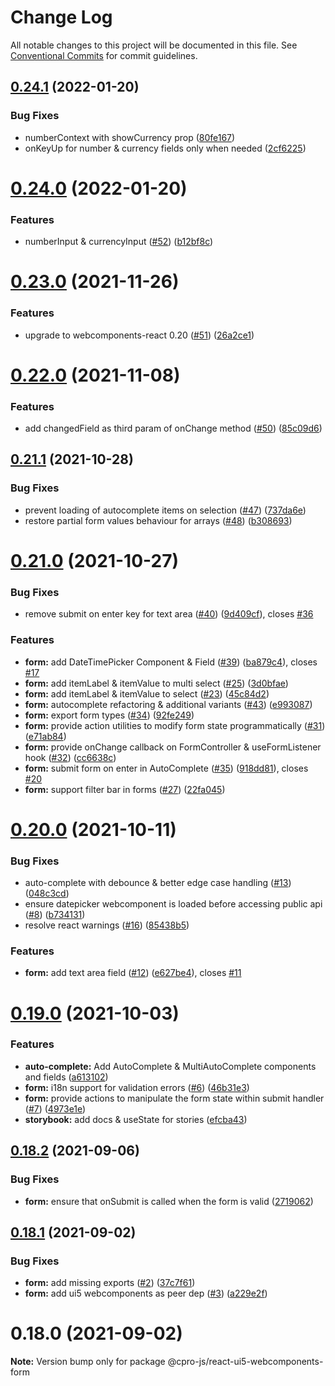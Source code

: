 # Change Log

All notable changes to this project will be documented in this file.
See [Conventional Commits](https://conventionalcommits.org) for commit guidelines.

## [0.24.1](https://github.com/cpro-js/react-ui5-components/compare/v0.24.0...v0.24.1) (2022-01-20)

### Bug Fixes

- numberContext with showCurrency prop ([80fe167](https://github.com/cpro-js/react-ui5-components/commit/80fe167d1adede7123e2bd386201a5bfb79a6b54))
- onKeyUp for number & currency fields only when needed ([2cf6225](https://github.com/cpro-js/react-ui5-components/commit/2cf6225f80c0ac6ff301fea256347ec4f9bd9cd4))

# [0.24.0](https://github.com/cpro-js/react-ui5-components/compare/v0.23.0...v0.24.0) (2022-01-20)

### Features

- numberInput & currencyInput ([#52](https://github.com/cpro-js/react-ui5-components/issues/52)) ([b12bf8c](https://github.com/cpro-js/react-ui5-components/commit/b12bf8c199401f88d7bc25ec0eb9b0378a57bb16))

# [0.23.0](https://github.com/cpro-js/react-ui5-components/compare/v0.22.0...v0.23.0) (2021-11-26)

### Features

- upgrade to webcomponents-react 0.20 ([#51](https://github.com/cpro-js/react-ui5-components/issues/51)) ([26a2ce1](https://github.com/cpro-js/react-ui5-components/commit/26a2ce10f65787bf29424a224406df612552bedd))

# [0.22.0](https://github.com/cpro-js/react-ui5-components/compare/v0.21.1...v0.22.0) (2021-11-08)

### Features

- add changedField as third param of onChange method ([#50](https://github.com/cpro-js/react-ui5-components/issues/50)) ([85c09d6](https://github.com/cpro-js/react-ui5-components/commit/85c09d6094c430b2b2bc36eb936c12d804e0a9c2))

## [0.21.1](https://github.com/cpro-js/react-ui5-components/compare/v0.21.0...v0.21.1) (2021-10-28)

### Bug Fixes

- prevent loading of autocomplete items on selection ([#47](https://github.com/cpro-js/react-ui5-components/issues/47)) ([737da6e](https://github.com/cpro-js/react-ui5-components/commit/737da6e8bc7a3d0593889e26da1092c480f341f5))
- restore partial form values behaviour for arrays ([#48](https://github.com/cpro-js/react-ui5-components/issues/48)) ([b308693](https://github.com/cpro-js/react-ui5-components/commit/b3086932b44bfd5bae9167ecf891c74bc9b02b95))

# [0.21.0](https://github.com/cpro-js/react-ui5-components/compare/v0.20.0...v0.21.0) (2021-10-27)

### Bug Fixes

- remove submit on enter key for text area ([#40](https://github.com/cpro-js/react-ui5-components/issues/40)) ([9d409cf](https://github.com/cpro-js/react-ui5-components/commit/9d409cf0587f79069c0159739532d19ffa01fe43)), closes [#36](https://github.com/cpro-js/react-ui5-components/issues/36)

### Features

- **form:** add DateTimePicker Component & Field ([#39](https://github.com/cpro-js/react-ui5-components/issues/39)) ([ba879c4](https://github.com/cpro-js/react-ui5-components/commit/ba879c454a2aaf5ce2068afd50dbaa9adb8f9cdf)), closes [#17](https://github.com/cpro-js/react-ui5-components/issues/17)
- **form:** add itemLabel & itemValue to multi select ([#25](https://github.com/cpro-js/react-ui5-components/issues/25)) ([3d0bfae](https://github.com/cpro-js/react-ui5-components/commit/3d0bfaec16192e3bb289845caf3412c18fa2f15e))
- **form:** add itemLabel & itemValue to select ([#23](https://github.com/cpro-js/react-ui5-components/issues/23)) ([45c84d2](https://github.com/cpro-js/react-ui5-components/commit/45c84d2899a0652d101907549117f8210571dcf6))
- **form:** autocomplete refactoring & additional variants ([#43](https://github.com/cpro-js/react-ui5-components/issues/43)) ([e993087](https://github.com/cpro-js/react-ui5-components/commit/e993087f618fae6849338c822d6b4796bd9c0831))
- **form:** export form types ([#34](https://github.com/cpro-js/react-ui5-components/issues/34)) ([92fe249](https://github.com/cpro-js/react-ui5-components/commit/92fe2493305bbe8a070a484a80e81b341d10202b))
- **form:** provide action utilities to modify form state programmatically ([#31](https://github.com/cpro-js/react-ui5-components/issues/31)) ([e71ab84](https://github.com/cpro-js/react-ui5-components/commit/e71ab841e153871acb9e997635c0363c91f9afb8))
- **form:** provide onChange callback on FormController & useFormListener hook ([#32](https://github.com/cpro-js/react-ui5-components/issues/32)) ([cc6638c](https://github.com/cpro-js/react-ui5-components/commit/cc6638cf95351c9bf13fb07c512a690f834d9349))
- **form:** submit form on enter in AutoComplete ([#35](https://github.com/cpro-js/react-ui5-components/issues/35)) ([918dd81](https://github.com/cpro-js/react-ui5-components/commit/918dd81aa91c583417d58257d669249a1129fed0)), closes [#20](https://github.com/cpro-js/react-ui5-components/issues/20)
- **form:** support filter bar in forms ([#27](https://github.com/cpro-js/react-ui5-components/issues/27)) ([22fa045](https://github.com/cpro-js/react-ui5-components/commit/22fa0459521d779789f6b7314c2ee9ae722f8de7))

# [0.20.0](https://github.com/cpro-js/react-ui5-components/compare/v0.19.0...v0.20.0) (2021-10-11)

### Bug Fixes

- auto-complete with debounce & better edge case handling ([#13](https://github.com/cpro-js/react-ui5-components/issues/13)) ([048c3cd](https://github.com/cpro-js/react-ui5-components/commit/048c3cd34c6afccb6a951b1c2198fbe2b8f1d860))
- ensure datepicker webcomponent is loaded before accessing public api ([#8](https://github.com/cpro-js/react-ui5-components/issues/8)) ([b734131](https://github.com/cpro-js/react-ui5-components/commit/b734131764489ffd3ae8d3c8fb5888ee0769ed7a))
- resolve react warnings ([#16](https://github.com/cpro-js/react-ui5-components/issues/16)) ([85438b5](https://github.com/cpro-js/react-ui5-components/commit/85438b5229406e0c11f9ca1f37ef2b4458fae1b3))

### Features

- **form:** add text area field ([#12](https://github.com/cpro-js/react-ui5-components/issues/12)) ([e627be4](https://github.com/cpro-js/react-ui5-components/commit/e627be46e95e79ec070a818fce01f6b89fb6fcc2)), closes [#11](https://github.com/cpro-js/react-ui5-components/issues/11)

# [0.19.0](https://github.com/cpro-js/react-ui5-components/compare/v0.18.2...v0.19.0) (2021-10-03)

### Features

- **auto-complete:** Add AutoComplete & MultiAutoComplete components and fields ([a613102](https://github.com/cpro-js/react-ui5-components/commit/a613102580fea72595187b4321452b66a0afaf34))
- **form:** i18n support for validation errors ([#6](https://github.com/cpro-js/react-ui5-components/issues/6)) ([46b31e3](https://github.com/cpro-js/react-ui5-components/commit/46b31e32ad21a3fd2a1966ef31d65a4046083d98))
- **form:** provide actions to manipulate the form state within submit handler ([#7](https://github.com/cpro-js/react-ui5-components/issues/7)) ([4973e1e](https://github.com/cpro-js/react-ui5-components/commit/4973e1e2e4cee337ae7940a35b37247f1b550e95))
- **storybook:** add docs & useState for stories ([efcba43](https://github.com/cpro-js/react-ui5-components/commit/efcba43432d39d60acfe2373d27bdd342a36f471))

## [0.18.2](https://github.com/cpro-js/react-ui5-components/compare/v0.18.1...v0.18.2) (2021-09-06)

### Bug Fixes

- **form:** ensure that onSubmit is called when the form is valid ([2719062](https://github.com/cpro-js/react-ui5-components/commit/271906238c75fb3222f5dc67e40eecbdab7c8ad9))

## [0.18.1](https://github.com/cpro-js/react-ui5-components/compare/v0.18.0...v0.18.1) (2021-09-02)

### Bug Fixes

- **form:** add missing exports ([#2](https://github.com/cpro-js/react-ui5-components/issues/2)) ([37c7f61](https://github.com/cpro-js/react-ui5-components/commit/37c7f613110c5a85d452f2a80add08184a554632))
- **form:** add ui5 webcomponents as peer dep ([#3](https://github.com/cpro-js/react-ui5-components/issues/3)) ([a229e2f](https://github.com/cpro-js/react-ui5-components/commit/a229e2faa909e44a933afdf7aaff0df288ec5d35))

# 0.18.0 (2021-09-02)

**Note:** Version bump only for package @cpro-js/react-ui5-webcomponents-form
